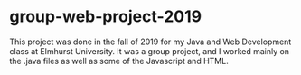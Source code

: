 # group-web-project-2019

This project was done in the fall of 2019 for my Java and Web Development class at Elmhurst University. It was a group project, and I worked mainly on the .java files as well as some of the Javascript and HTML.
